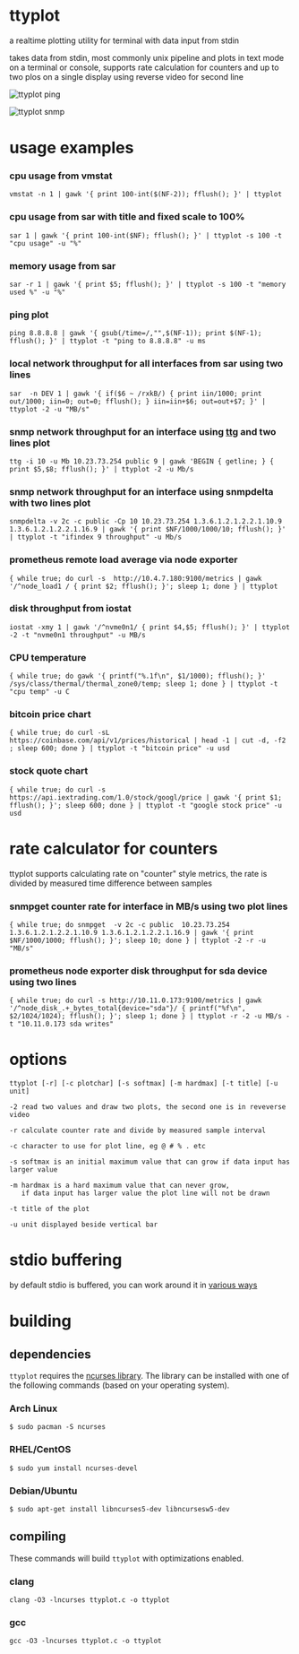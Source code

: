 ttyplot
=======
a realtime plotting utility for terminal with data input from stdin

takes data from stdin, most commonly unix pipeline and plots in text mode on a terminal or console,
supports rate calculation for counters and up to two plos on a single display using reverse video for second line

![ttyplot ping](ttyplot-ping.png)



![ttyplot snmp](ttyplot-snmp.png)



usage examples
==============

### cpu usage from vmstat
```
vmstat -n 1 | gawk '{ print 100-int($(NF-2)); fflush(); }' | ttyplot 
```

### cpu usage from sar with title and fixed scale to 100%
```
sar 1 | gawk '{ print 100-int($NF); fflush(); }' | ttyplot -s 100 -t "cpu usage" -u "%"
```

### memory usage from sar
```
sar -r 1 | gawk '{ print $5; fflush(); }' | ttyplot -s 100 -t "memory used %" -u "%" 
```

### ping plot
```
ping 8.8.8.8 | gawk '{ gsub(/time=/,"",$(NF-1)); print $(NF-1); fflush(); }' | ttyplot -t "ping to 8.8.8.8" -u ms
```

### local network throughput for all interfaces from sar using two lines
```
sar  -n DEV 1 | gawk '{ if($6 ~ /rxkB/) { print iin/1000; print out/1000; iin=0; out=0; fflush(); } iin=iin+$6; out=out+$7; }' | ttyplot -2 -u "MB/s"
```

### snmp network throughput for an interface using [ttg](https://github.com/tenox7/ttg) and two lines plot
```
ttg -i 10 -u Mb 10.23.73.254 public 9 | gawk 'BEGIN { getline; } { print $5,$8; fflush(); }' | ttyplot -2 -u Mb/s
```

### snmp network throughput for an interface using snmpdelta with two lines plot
```
snmpdelta -v 2c -c public -Cp 10 10.23.73.254 1.3.6.1.2.1.2.2.1.10.9  1.3.6.1.2.1.2.2.1.16.9 | gawk '{ print $NF/1000/1000/10; fflush(); }' | ttyplot -t "ifindex 9 throughput" -u Mb/s
```

### prometheus remote load average via node exporter
```
{ while true; do curl -s  http://10.4.7.180:9100/metrics | gawk '/^node_load1 / { print $2; fflush(); }'; sleep 1; done } | ttyplot
```

### disk throughput from iostat 
```
iostat -xmy 1 | gawk '/^nvme0n1/ { print $4,$5; fflush(); }' | ttyplot -2 -t "nvme0n1 throughput" -u MB/s
```

### CPU temperature
```
{ while true; do gawk '{ printf("%.1f\n", $1/1000); fflush(); }' /sys/class/thermal/thermal_zone0/temp; sleep 1; done } | ttyplot -t "cpu temp" -u C
```

### bitcoin price chart
```
{ while true; do curl -sL https://coinbase.com/api/v1/prices/historical | head -1 | cut -d, -f2 ; sleep 600; done } | ttyplot -t "bitcoin price" -u usd
```

### stock quote chart
```
{ while true; do curl -s https://api.iextrading.com/1.0/stock/googl/price | gawk '{ print $1; fflush(); }'; sleep 600; done } | ttyplot -t "google stock price" -u usd
```


rate calculator for counters 
============================

ttyplot supports calculating rate on "counter" style metrics, the rate is divided by measured time difference between samples

### snmpget counter rate for interface in MB/s using two plot lines
```
{ while true; do snmpget  -v 2c -c public  10.23.73.254  1.3.6.1.2.1.2.2.1.10.9 1.3.6.1.2.1.2.2.1.16.9 | gawk '{ print $NF/1000/1000; fflush(); }'; sleep 10; done } | ttyplot -2 -r -u "MB/s"
```

### prometheus node exporter disk throughput for sda device using two lines 
```
{ while true; do curl -s http://10.11.0.173:9100/metrics | gawk '/^node_disk_.+_bytes_total{device="sda"}/ { printf("%f\n", $2/1024/1024); fflush(); }'; sleep 1; done } | ttyplot -r -2 -u MB/s -t "10.11.0.173 sda writes"
```


options
=======

```
ttyplot [-r] [-c plotchar] [-s softmax] [-m hardmax] [-t title] [-u unit]

-2 read two values and draw two plots, the second one is in reveverse video

-r calculate counter rate and divide by measured sample interval

-c character to use for plot line, eg @ # % . etc

-s softmax is an initial maximum value that can grow if data input has larger value

-m hardmax is a hard maximum value that can never grow, 
   if data input has larger value the plot line will not be drawn

-t title of the plot

-u unit displayed beside vertical bar
```


stdio buffering
===============
by default stdio is buffered, you can work around it in [various ways](http://www.perkin.org.uk/posts/how-to-fix-stdio-buffering.html) 

building
========

## dependencies
`ttyplot` requires the [ncurses
library](https://www.gnu.org/software/ncurses/ncurses.html). The library
can be installed with one of the following commands (based on your
operating system).

### Arch Linux

```
$ sudo pacman -S ncurses
```

### RHEL/CentOS

```
$ sudo yum install ncurses-devel
```

### Debian/Ubuntu

```
$ sudo apt-get install libncurses5-dev libncursesw5-dev
```

## compiling

These commands will build `ttyplot` with optimizations enabled.

### clang

```
clang -O3 -lncurses ttyplot.c -o ttyplot
```

### gcc

```
gcc -O3 -lncurses ttyplot.c -o ttyplot
```
